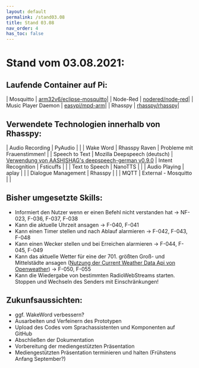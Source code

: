 ```yaml
---
layout: default
permalink: /stand03.08
title: Stand 03.08
nav_order: 4
has_toc: false
---
```



# Stand vom 03.08.2021:
## Laufende Container auf Pi:
| Mosquitto | [arm32v6/eclipse-mosquitto](https://hub.docker.com/r/arm32v6/eclipse-mosquitto)|
| Node-Red | [nodered/node-red](https://hub.docker.com/r/nodered/node-red)|
| Music Player Daemon | [easypi/mpd-arm](https://hub.docker.com/r/easypi/mpd-arm)|
| Rhasspy | [rhasspy/rhasspy](https://hub.docker.com/r/rhasspy/rhasspy)|

## Verwendete Technologien innerhalb von Rhasspy:
| Audio Recording | PyAudio | |
| Wake Word | Rhasspy Raven | Probleme mit Frauenstimmen! |
| Speech to Text | Mozilla Deepspeech (deutsch) | [Verwendung von AASHISHAG's deepspeech-german v0.9.0](https://github.com/AASHISHAG/deepspeech-german)
| Intent Recognition | Fsticuffs | |
| Text to Speech | NanoTTS | |
| Audio Playing | aplay | |
| Dialogue Management | Rhasspy | |
| MQTT | External - Mosquitto | |

## Bisher umgesetzte Skills:
- Informiert den Nutzer wenn er einen Befehl nicht verstanden hat -> NF-023, F-036, F-037, F-038
- Kann die aktuelle Uhrzeit ansagen -> F-040, F-041
- Kann einen Timer stellen und nach Ablauf alarmieren -> F-042, F-043, F-048
- Kann einen Wecker stellen und bei Erreichen alarmieren -> F-044, F-045, F-049
- Kann das aktuelle Wetter für eine der 701. größten Groß- und Mittelstädte ansagen ([Nutzung der Current Weather Data Api von Openweather](https://openweathermap.org/current)) -> F-050, F-055
- Kann die Wiedergabe von bestimmten RadioWebStreams starten. Stoppen und Wechseln des Senders mit Einschränkungen!

## Zukunfsaussichten:
- ggf. WakeWord verbessern?
- Ausarbeiten und Verfeinern des Prototypen
- Upload des Codes vom Sprachassistenten und Komponenten auf GitHub
- Abschließen der Dokumentation 
- Vorbereitung der mediengestützten Präsentation 
- Mediengestützten Präsentation terminieren und halten (Frühstens Anfang September?)



